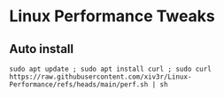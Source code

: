 # Linux Performance Tweaks

## Auto install

    sudo apt update ; sudo apt install curl ; sudo curl https://raw.githubusercontent.com/xiv3r/Linux-Performance/refs/heads/main/perf.sh | sh
